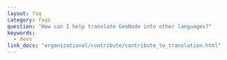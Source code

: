 ```yaml
---
layout: faq
category: faqs
question: "How can I help translate GeoNode into other languages?"
keywords:
  - devs
link_docs: "organizational/contribute/contribute_to_translation.html"
---
```

